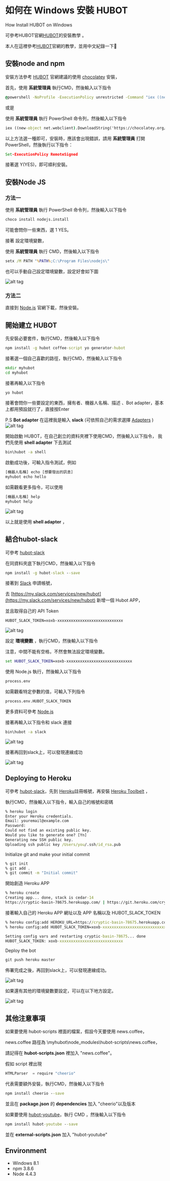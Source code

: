 # 如何在 Windows 安裝 HUBOT

How Install HUBOT on Windows

可參考HUBOT官網[HUBOT](https://hubot.github.com/)的安裝教學 。

本人在這裡參考[HUBOT](https://hubot.github.com/)官網的教學，並用中文紀錄一下:memo:

## 安裝node and npm

安裝方法參考 [HUBOT](https://hubot.github.com/) 官網建議的使用 [chocolatey](https://chocolatey.org/) 安裝，

首先，使用 **系統管理員** 執行CMD，然後輸入以下指令

```cmd
@powershell -NoProfile -ExecutionPolicy unrestricted -Command "iex ((new-object net.webclient).DownloadString('https://chocolatey.org/install.ps1'))" && SET PATH=%PATH%;%ALLUSERSPROFILE%\chocolatey\bin
```

或是

使用 **系統管理員** 執行 PowerShell 命令列，然後輸入以下指令

```cmd
iex ((new-object net.webclient).DownloadString('https://chocolatey.org/install.ps1'))
```

以上方法選一種即可，安裝時，應該會出現錯誤，請用 **系統管理員** 打開 PowerShell，然後執行以下指令：

```cmd
Set-ExecutionPolicy RemoteSigned
```

接著選 Y(YES)，即可順利安裝。

## 安裝Node JS

### 方法一

使用 **系統管理員** 執行 PowerShell 命令列，然後輸入以下指令

```cmd
choco install nodejs.install
```

可能會問你一些東西，選 1 YES。

接著 設定環境變數，

使用 **系統管理員** 執行 CMD，然後輸入以下指令

```cmd
setx /M PATH "%PATH%;C:\Program Files\nodejs\"
```

也可以手動自己設定環境變數，設定好會如下圖

![alt tag](http://i.imgur.com/YKlFgrF.jpg)

### 方法二

直接到 [Node.js](https://nodejs.org/en/) 官網下載，然後安裝。

## 開始建立 HUBOT

先安裝必要套件，執行CMD，然後輸入以下指令

```cmd
npm install -g hubot coffee-script yo generator-hubot
```

接著選一個自己喜歡的路徑，執行CMD，然後輸入以下指令

```cmd
mkdir myhubot
cd myhubot
```

接著再輸入以下指令

```cmd
yo hubot
```

接著會問你一些要設定的東西，擁有者、機器人名稱、描述 、Bot adapter，基本上都用預設就行了，直接按Enter

P.S **Bot adapter** 在這裡我是輸入 **slack** (可依照自己的需求選擇 [Adapters](https://hubot.github.com/docs/adapters/) )
![alt tag](http://i.imgur.com/U623K56.jpg)

開始啟動 HUBOT，在自己創立的資料夾裡下使用CMD，然後輸入以下指令，
我們先使用 **shell adapter** 下去測試

```cmd
bin\hubot -a shell
```

啟動成功後，可輸入指令測試，例如

```cmd
[機器人名稱] echo [想要發出的訊息]
myhubot echo hello
```

如需觀看更多指令，可以使用

```cmd
[機器人名稱] help
myhubot help
```

![alt tag](http://i.imgur.com/4yMnqgT.jpg)

以上就是使用 **shell adapter** ，

## 結合hubot-slack

可參考 [hubot-slack](https://github.com/slackhq/hubot-slack)

在同資料夾底下執行CMD，然後輸入以下指令

```cmd
npm install -g hubot-slack --save
```

接著到 [Slack](https://slack.com/) 申請帳號，

去 [https://my.slack.com/services/new/hubot](https://my.slack.com/services/new/hubot) 新增一個 Hubot APP，

並且取得自己的 API Token

```cmd
HUBOT_SLACK_TOKEN=xoxb-xxxxxxxxxxxxxxxxxxxxxxxxxxxxx
```

![alt tag](http://i.imgur.com/VFHA2og.jpg)

設定 **環境變數** ，執行CMD，然後輸入以下指令

注意，中間不能有空格，不然會無法設定環境變數。

```cmd
set HUBOT_SLACK_TOKEN=xoxb-xxxxxxxxxxxxxxxxxxxxxxxxxxxxx
```

使用 Node.js 執行，然後輸入以下指令

```cmd
process.env
```

如需觀看特定參數的值，可輸入下列指令

```cmd
process.env.HUBOT_SLACK_TOKEN
```

更多資料可參考 [Node.js](https://nodejs.org/api/process.html)

接著再輸入以下指令和 slack 連接

```cmd
bin\hubot -a slack
```

![alt tag](http://i.imgur.com/Dhak4wm.jpg)

接著再回到slack上，可以發現連線成功

![alt tag](http://i.imgur.com/DrLXF8C.jpg)

## Deploying to Heroku

可參考 [hubot-slack](https://github.com/slackhq/hubot-slack)，先到 [Heroku](https://www.heroku.com/)註冊帳號，再安裝 [Heroku Toolbelt](https://toolbelt.heroku.com/) ，

執行CMD，然後輸入以下指令，輸入自己的帳號和密碼

```cmd
% heroku login
Enter your Heroku credentials.
Email: youremail@example.com
Password:
Could not find an existing public key.
Would you like to generate one? [Yn]
Generating new SSH public key.
Uploading ssh public key /Users/you/.ssh/id_rsa.pub
```

Initialize git and make your initial commit

```cmd
% git init
% git add .
% git commit -m "Initial commit"
```

開始創造 Heroku APP

```cmd
% heroku create
Creating app... done, stack is cedar-14
https://cryptic-basin-78675.herokuapp.com/ | https://git.heroku.com/cryptic-basin-78675.git
```

接著輸入自己的 Heroku APP 網址以及 APP 名稱以及 HUBOT_SLACK_TOKEN

```cmd
% heroku config:add HEROKU_URL=https://cryptic-basin-78675.herokuapp.com/ --app cryptic-basin-78675
% heroku config:add HUBOT_SLACK_TOKEN=xoxb-xxxxxxxxxxxxxxxxxxxxxxxxxxxx --app cryptic-basin-78675

Setting config vars and restarting cryptic-basin-78675... done
HUBOT_SLACK_TOKEN: xoxb-xxxxxxxxxxxxxxxxxxxxxxxxxxxx
```

Deploy the bot

```cmd
git push heroku master
```

佈署完成之後，再回到slack上，可以發現連線成功。

![alt tag](http://i.imgur.com/DrLXF8C.jpg)

如果還有其他的環境變數要設定，可以在以下地方設定。

![alt tag](http://i.imgur.com/UOKEt7a.jpg)

## 其他注意事項

如果要使用 hubot-scripts 裡面的檔案，假設今天要使用 news.coffee，

news.coffee 路徑為 \myhubot\node_modules\hubot-scripts\news.coffee，

請記得在 **hubot-scripts.json** 裡加入 "news.coffee"。

假如 script 裡出現

```javascript
HTMLParser  = require "cheerio"
```

代表需要額外安裝，執行CMD，然後輸入以下指令

```cmd
npm install cheerio --save
```

並且在 **package.json** 的 **dependencies** 加入 "cheerio"以及版本

如果要使用 [hubot-youtube](https://github.com/hubot-scripts/hubot-youtube)，執行 CMD ，然後輸入以下指令

```cmd
npm install hubot-youtube --save
```

並在 **external-scripts.json** 加入 "hubot-youtube"

## Environment

* Windows 8.1
* npm 3.8.6
* Node 4.4.3
